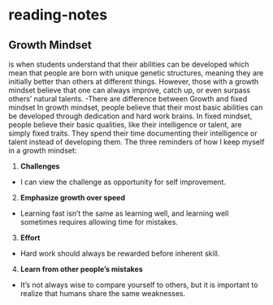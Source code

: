 # reading-notes
## Growth Mindset
is when students understand that their abilities can be developed which mean that people are born with unique genetic structures, meaning they are initially better than others at different things. However, those with a growth mindset believe that one can always improve, catch up, or even surpass others’ natural talents.
-There are difference between Growth and fixed mindset
In growth mindset, people believe that their most basic abilities can be developed through dedication and hard work brains.
In fixed mindset, people believe their basic qualities, like their intelligence or talent, are simply fixed traits. They spend their time documenting their intelligence or talent instead of developing them. 
The three reminders of how I keep myself in a growth mindset:
1. **Challenges** 
 - I can view the challenge as opportunity for self improvement.

2. **Emphasize growth over speed**
  - Learning fast isn’t the same as learning well, and learning well sometimes requires allowing time for mistakes.
3. **Effort**
  - Hard work should always be rewarded before inherent skill.
4. **Learn from other people’s mistakes**
  - It’s not always wise to compare yourself to others, but it is important to realize that humans share the same weaknesses.
